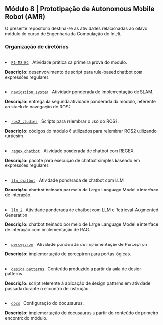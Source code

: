 <h2>Módulo 8 | Prototipação de Autonomous Mobile Robot (AMR)</h2>

<p>O presente repositório destina-se às atividades relacionadas ao oitavo módulo do curso de Engenharia da Computação do Inteli.</p>

<h3>Organização de diretórios</h3><br>

<li><a href="https://github.com/amandafontes/M8-Inteli-Autonomous-Vehicle-Prototyping/tree/main/P1-M8-EC"><code>P1-M8-EC</code></a>&nbsp;&nbsp;&nbsp;Atividade prática da primeira prova do módulo.<br>
  <p><b>Descrição:</b> desenvolvimento de script para rule-based chatbot com expressões regulares.</p>
<br>

<li><a href="https://github.com/amandafontes/M8-Inteli-Autonomous-Vehicle-Prototyping/tree/main/navigation_system"><code>navigation_system</code></a>&nbsp;&nbsp;&nbsp;Atividade ponderada de implementação de SLAM.<br>
  <p><b>Descrição:</b> entrega da segunda atividade ponderada do módulo, referente ao stack de navegação do ROS2.</p>
<br>

<li><a href="https://github.com/amandafontes/M8-Inteli-Autonomous-Vehicle-Prototyping/tree/main/ros2_studies"><code>ros2_studies</code></a>&nbsp;&nbsp;&nbsp;Scripts para relembrar o uso do ROS2.<br>
  <p><b>Descrição:</b> códigos do módulo 6 utilizados para relembrar ROS2 utilizando turtlesim.</p>
<br>

<li><a href="https://github.com/amandafontes/M8-Inteli-Autonomous-Vehicle-Prototyping/tree/main/regex_chatbot"><code>regex_chatbot</code></a>&nbsp;&nbsp;&nbsp;Atividade ponderada de chatbot com REGEX<br>
  <p><b>Descrição:</b> pacote para execução de chatbot simples baseado em expressões regulares.</p>
<br>

<li><a href="https://github.com/amandafontes/M8-Inteli-Autonomous-Vehicle-Prototyping/tree/main/llm_chatbot"><code>llm_chatbot</code></a>&nbsp;&nbsp;&nbsp;Atividade ponderada de chatbot com LLM<br>
  <p><b>Descrição:</b> chatbot treinado por meio de Large Language Model e interface de interação.</p>
<br>

<li><a href="https://github.com/amandafontes/M8-Inteli-Autonomous-Vehicle-Prototyping/tree/main/llm_2"><code>llm_2</code></a>&nbsp;&nbsp;&nbsp;Atividade ponderada de chatbot com LLM e Retrieval-Augmented Generation<br>
  <p><b>Descrição:</b> chatbot treinado por meio de Large Language Model e interface de interação com implementação de RAG.</p>
<br>

<li><a href="https://github.com/amandafontes/M8-Inteli-Autonomous-Vehicle-Prototyping/tree/main/perceptron"><code>perceptron</code></a>&nbsp;&nbsp;&nbsp;Atividade ponderada de implementação de Perceptron<br>
  <p><b>Descrição:</b> implementação de perceptron para portas lógicas.</p>
<br>

<li><a href="https://github.com/amandafontes/M8-Inteli-Autonomous-Vehicle-Prototyping/tree/main/design_patterns"><code>design_patterns</code></a>&nbsp;&nbsp;&nbsp;Conteúdo produzido a partir da aula de design patterns.<br>
  <p><b>Descrição:</b> script referente à aplicação de design patterns em atividade passada durante o encontro de instrução.</p>
<br>

<li><a href="https://github.com/amandafontes/M8-Inteli-Autonomous-Vehicle-Prototyping/tree/main/docs"><code>docs</code></a>&nbsp;&nbsp;&nbsp;Configuração do docusaurus.<br>
  <p><b>Descrição:</b> implementação do docusaurus a partir do conteúdo do primeiro encontro do módulo.</p>
<br>
